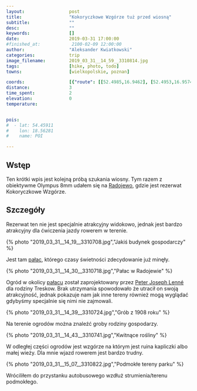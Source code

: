 ```yaml
---
layout:                 post
title:                  "Kokoryczkowe Wzgórze tuż przed wiosną"
subtitle:               ""
desc:                   ""
keywords:               []
date:                   2019-03-31 17:00:00
#finished_at:            2100-02-09 12:00:00
author:                 "Aleksander Kwiatkowski"
categories:             trip
image_filename:         2019_03_31__14_59__3310814.jpg
tags:                   [hike, photo, todo]
towns:                  [wielkopolskie, poznan]

coords:                 [{"route": [[52.4985,16.9462], [52.4953,16.9574]], "type": "hike"}]
distance:               3
time_spent:             2
elevation:              0
temperature:            


pois:
#  - lat: 54.45911
#    lon: 18.56281
#    name: POI

---
```


[wiki-palac-radojewo]: https://pl.wikipedia.org/wiki/Pa%C5%82ac_w_Radojewie
[wiki-radojewo]: https://pl.wikipedia.org/wiki/Radojewo

## Wstęp

Ten krótki wpis jest kolejną próbą szukania wiosny. Tym razem
z obiektywme Olympus 8mm udałem się na [Radojewo][wiki-radojewo], gdzie
jest rezerwat Kokoryczkowe Wzgórze.

## Szczegóły

Rezerwat ten nie jest specjalnie atrakcyjny widokowo, jednak jest
bardzo atrakcyjny dla ćwiczenia jazdy rowerem w terenie.

{% photo "2019_03_31__14_19__3310708.jpg","Jakiś budynek gospodarczy" %}

Jest tam [pałac][wiki-palac-radojewo], którego czasy świetności zdecydowanie
już minęły.

{% photo "2019_03_31__14_30__3310718.jpg","Pałac w Radojewie" %}

[wiki-ogrodnik]: https://pl.wikipedia.org/wiki/Peter_Joseph_Lenn%C3%A9

Ogród w okolicy [pałacu][wiki-palac-radojewo] został zaprojektowany przez
[Peter Joseph Lenné][wiki-ogrodnik] dla rodziny Treskow. Brak utrzymania
spowodowało że utracił on swoją atrakcyjność, jednak pokazuje nam
jak inne tereny również mogą wyglądać gdybyśmy specjalnie się nimi nie
zajmowali.

{% photo "2019_03_31__14_39__3310724.jpg","Grób z 1908 roku" %}

Na terenie ogrodów można znaleźć groby rodziny gospodarzy.

{% photo "2019_03_31__14_43__3310741.jpg","Kwitnące rośliny" %}

W odległej części ogrodów jest wzgórze na którym jest ruina kapliczki
albo małej wieży. Dla mnie wjazd rowerem jest bardzo trudny.

{% photo "2019_03_31__15_07__3310822.jpg","Podmokłe tereny parku" %}

Wróciliłem do przystanku autobusowego wzdłuż strumienia/terenu podmokłego.
